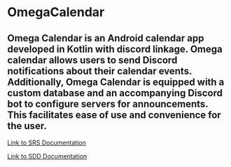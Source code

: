 # OmegaCalendar
Omega Calendar is an Android calendar app developed in Kotlin with discord linkage. Omega calendar allows users to send Discord notifications about their calendar events. Additionally, Omega Calendar is equipped with a custom database and an accompanying Discord bot to configure servers for announcements. This facilitates ease of use and convenience for the user.
--------------
[Link to SRS Documentation](https://docs.google.com/document/d/1yeITOsfgF1X1Quzt2Hch7HRa2fpBxxntKvCUCo332tI/edit?usp=sharing)

[Link to SDD Documentation](https://docs.google.com/document/d/10xhTWAL8gU747X6zxbMXHfsX216aSn0kdWkai3RFgfA/edit?usp=sharing)
